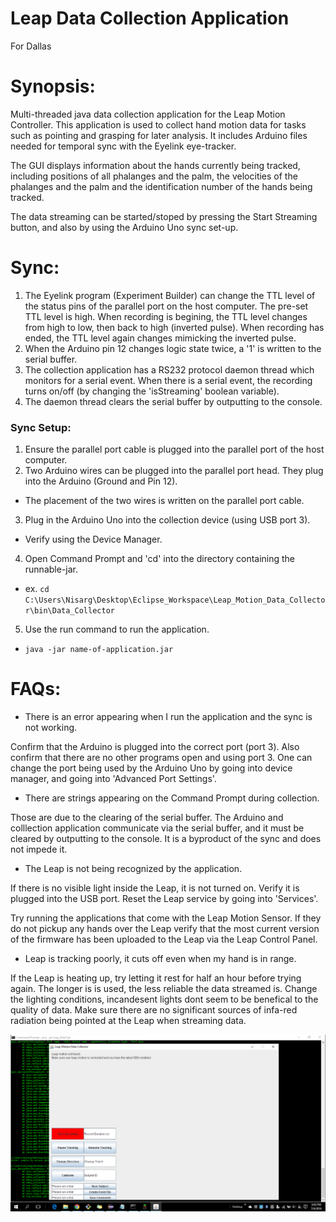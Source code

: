 # Leap Data Collection Application
For Dallas

# Synopsis:

Multi-threaded java data collection application for the Leap Motion Controller.
This application is used to collect hand motion data for tasks such as pointing and grasping for later analysis.
It includes Arduino files needed for temporal sync with the Eyelink eye-tracker.

The GUI displays information about the hands currently being tracked, including positions of all phalanges and the palm, the velocities of the phalanges and the palm and the identification number of the hands being tracked. 

The data streaming can be started/stoped by pressing the Start Streaming button, and also by using the Arduino Uno sync set-up.

# Sync:
1. The Eyelink program (Experiment Builder) can change the TTL level of the status pins of the parallel port on the host computer. The pre-set TTL level is high. When recording is begining, the TTL level changes from high to low, then back to high (inverted pulse). When recording has ended, the TTL level again changes mimicking the inverted pulse.
2. When the Arduino pin 12 changes logic state twice, a '1' is written to the serial buffer. 
3. The collection application has a RS232 protocol daemon thread which monitors for a serial event. When there is a serial event, the recording turns on/off (by changing the 'isStreaming' boolean variable).
4. The daemon thread clears the serial buffer by outputting to the console.

### Sync Setup:
1. Ensure the parallel port cable is plugged into the parallel port of the host computer.
2. Two Arduino wires can be plugged into the parallel port head. They plug into the Arduino (Ground and Pin 12). 
  - The placement of the two wires is written on the parallel port cable.
3. Plug in the Arduino Uno into the collection device (using USB port 3).
  - Verify using the Device Manager.
4. Open Command Prompt and 'cd' into the directory containing the runnable-jar.
  - ex. ``` cd C:\Users\Nisarg\Desktop\Eclipse_Workspace\Leap_Motion_Data_Collector\bin\Data_Collector ```
5. Use the run command to run the application.
  - ```java -jar name-of-application.jar ```

  
# FAQs:

- There is an error appearing when I run the application and the sync is not working.

Confirm that the Arduino is plugged into the correct port (port 3). Also confirm that there are no other programs open and using port 3.
One can change the port being used by the Arduino Uno by going into device manager, and going into 'Advanced Port Settings'.

- There are strings appearing on the Command Prompt during collection.
  
Those are due to the clearing of the serial buffer. The Arduino and colllection application communicate via the serial buffer, and it must be cleared by outputting to the console. It is a byproduct of the sync and does not impede it.

- The Leap is not being recognized by the application.

If there is no visible light inside the Leap, it is not turned on. Verify it is plugged into the USB port. Reset the Leap service by going into 'Services'.

Try running the applications that come with the Leap Motion Sensor. If they do not pickup any hands over the Leap verify that the most current version of the firmware has been uploaded to the Leap via the Leap Control Panel.

- Leap is tracking poorly, it cuts off even when my hand is in range.

If the Leap is heating up, try letting it rest for half an hour before trying again. The longer is is used, the less reliable the data streamed is.
Change the lighting conditions, incandesent lights dont seem to be benefical to the quality of data. Make sure there are no significant sources of infa-red radiation being pointed at the Leap when streaming data.


![alt text][logo]

[logo]: https://github.com/nisargbhavsar/Leap_Collector_MT/blob/master/2016-07-04.png "Collection Application"
